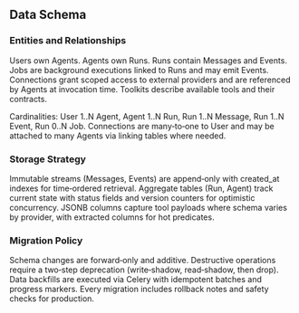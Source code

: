 ## Data Schema

### Entities and Relationships

Users own Agents. Agents own Runs. Runs contain Messages and Events. Jobs are background executions linked to Runs and may emit Events. Connections grant scoped access to external providers and are referenced by Agents at invocation time. Toolkits describe available tools and their contracts.

Cardinalities: User 1..N Agent, Agent 1..N Run, Run 1..N Message, Run 1..N Event, Run 0..N Job. Connections are many‑to‑one to User and may be attached to many Agents via linking tables where needed.

### Storage Strategy

Immutable streams (Messages, Events) are append‑only with created_at indexes for time‑ordered retrieval. Aggregate tables (Run, Agent) track current state with status fields and version counters for optimistic concurrency. JSONB columns capture tool payloads where schema varies by provider, with extracted columns for hot predicates.

### Migration Policy

Schema changes are forward‑only and additive. Destructive operations require a two‑step deprecation (write‑shadow, read‑shadow, then drop). Data backfills are executed via Celery with idempotent batches and progress markers. Every migration includes rollback notes and safety checks for production.



